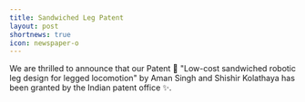 ```yaml
---
title: Sandwiched Leg Patent 
layout: post
shortnews: true
icon: newspaper-o
---
```


We are thrilled to announce that our Patent 📝 "Low-cost sandwiched robotic leg design for legged locomotion" by Aman Singh and Shishir Kolathaya has been granted by the Indian patent office ✨.